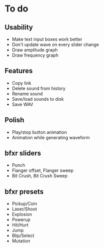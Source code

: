 To do
=====

Usability
---------

- Make text input boxes work better
- Don't update wave on every slider change
- Draw amplitude graph
- Draw frequency graph

Features
--------

- Copy link
- Delete sound from history
- Rename sound
- Save/load sounds to disk
- Save WAV

Polish
------

- Play/stop button animation
- Animation while generating waveform

bfxr sliders
------------

- Punch
- Flanger offset, Flanger sweep
- Bit Crush, Bit Crush Sweep

bfxr presets
------------

- Pickup/Coin
- Laser/Shoot
- Explosion
- Powerup
- Hit/Hurt
- Jump
- Blip/Select
- Mutation
